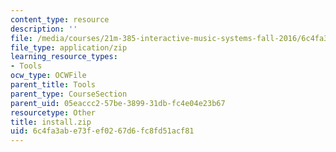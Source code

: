 ```yaml
---
content_type: resource
description: ''
file: /media/courses/21m-385-interactive-music-systems-fall-2016/6c4fa3abe73fef0267d6fc8fd51acf81_install.zip
file_type: application/zip
learning_resource_types:
- Tools
ocw_type: OCWFile
parent_title: Tools
parent_type: CourseSection
parent_uid: 05eaccc2-57be-3899-31db-fc4e04e23b67
resourcetype: Other
title: install.zip
uid: 6c4fa3ab-e73f-ef02-67d6-fc8fd51acf81
---
```

